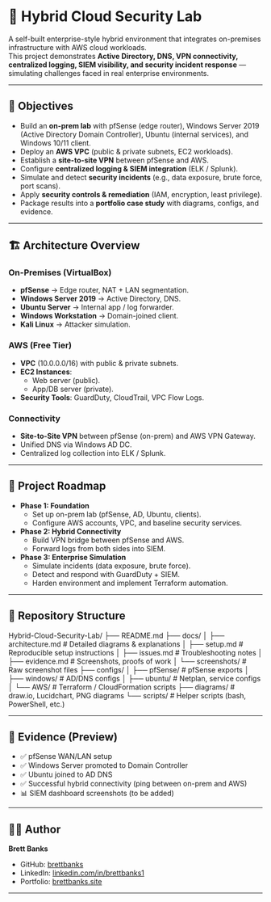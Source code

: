 # 🔐 Hybrid Cloud Security Lab

A self-built enterprise-style hybrid environment that integrates on-premises infrastructure with AWS cloud workloads.  
This project demonstrates **Active Directory, DNS, VPN connectivity, centralized logging, SIEM visibility, and security incident response** — simulating challenges faced in real enterprise environments.

---

## 🎯 Objectives

- Build an **on-prem lab** with pfSense (edge router), Windows Server 2019 (Active Directory Domain Controller), Ubuntu (internal services), and Windows 10/11 client.
- Deploy an **AWS VPC** (public & private subnets, EC2 workloads).
- Establish a **site-to-site VPN** between pfSense and AWS.
- Configure **centralized logging & SIEM integration** (ELK / Splunk).
- Simulate and detect **security incidents** (e.g., data exposure, brute force, port scans).
- Apply **security controls & remediation** (IAM, encryption, least privilege).
- Package results into a **portfolio case study** with diagrams, configs, and evidence.

---

## 🏗️ Architecture Overview

### On-Premises (VirtualBox)
- **pfSense** → Edge router, NAT + LAN segmentation.
- **Windows Server 2019** → Active Directory, DNS.
- **Ubuntu Server** → Internal app / log forwarder.
- **Windows Workstation** → Domain-joined client.
- **Kali Linux** → Attacker simulation.

### AWS (Free Tier)
- **VPC** (10.0.0.0/16) with public & private subnets.
- **EC2 Instances**:
  - Web server (public).
  - App/DB server (private).
- **Security Tools**: GuardDuty, CloudTrail, VPC Flow Logs.

### Connectivity
- **Site-to-Site VPN** between pfSense (on-prem) and AWS VPN Gateway.
- Unified DNS via Windows AD DC.
- Centralized log collection into ELK / Splunk.

---

## 🚀 Project Roadmap

- **Phase 1: Foundation**
  - Set up on-prem lab (pfSense, AD, Ubuntu, clients).
  - Configure AWS accounts, VPC, and baseline security services.
- **Phase 2: Hybrid Connectivity**
  - Build VPN bridge between pfSense and AWS.
  - Forward logs from both sides into SIEM.
- **Phase 3: Enterprise Simulation**
  - Simulate incidents (data exposure, brute force).
  - Detect and respond with GuardDuty + SIEM.
  - Harden environment and implement Terraform automation.

---

## 📂 Repository Structure

Hybrid-Cloud-Security-Lab/
├── README.md
├── docs/
│ ├── architecture.md # Detailed diagrams & explanations
│ ├── setup.md # Reproducible setup instructions
│ ├── issues.md # Troubleshooting notes
│ ├── evidence.md # Screenshots, proofs of work
│ └── screenshots/ # Raw screenshot files
├── configs/
│ ├── pfSense/ # pfSense exports
│ ├── windows/ # AD/DNS configs
│ ├── ubuntu/ # Netplan, service configs
│ └── AWS/ # Terraform / CloudFormation scripts
├── diagrams/ # draw.io, Lucidchart, PNG diagrams
└── scripts/ # Helper scripts (bash, PowerShell, etc.)

---

## 📸 Evidence (Preview)

- ✅ pfSense WAN/LAN setup  
- ✅ Windows Server promoted to Domain Controller  
- ✅ Ubuntu joined to AD DNS  
- ✅ Successful hybrid connectivity (ping between on-prem and AWS)  
- 📊 SIEM dashboard screenshots (to be added)  

---

## 🧑‍💻 Author

**Brett Banks**  
- GitHub: [brettbanks](https://github.com/brettbanks)  
- LinkedIn: [linkedin.com/in/brettbanks1](https://linkedin.com/in/brettbanks1)  
- Portfolio: [brettbanks.site](https://brettbanks.site)  

---

